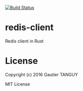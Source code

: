 [![Build Status](https://travis-ci.org/AsoSunag/redis-client.svg?branch=master)](https://travis-ci.org/AsoSunag/redis-client)

# redis-client
Redis client in Rust

# License
Copyright (c) 2016 Gautier TANGUY

MIT License
